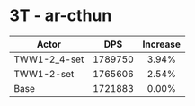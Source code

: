 # 3T - ar-cthun
| Actor | DPS | Increase |
|---|:---:|:---:|
|TWW1-2_4-set|1789750|3.94%|
|TWW1-2-set|1765606|2.54%|
|Base|1721883|0.00%|
